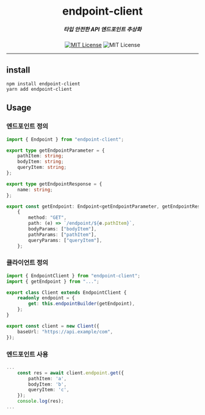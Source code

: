 <!-- <p align="center">
  <img src="./assets/icon.png" width="10%" alt="icon" />
</p> -->
<h1 align="center">endpoint-client</h1>
<h5 align="center">타입 안전한 API 엔드포인트 추상화</h5>
<p align="center">
  <a href="LICENSE"><img alt="MIT License" src="https://img.shields.io/badge/License-MIT-blue"/></a>
  <img alt="MIT License" src="https://img.shields.io/badge/Language-Typescript-blue?logo=typescript"/>
</p>

---

## install

```
npm install endpoint-client
yarn add endpoint-client
```

## Usage

### 엔드포인트 정의

```typescript
import { Endpoint } from "endpoint-client";

export type getEndpointParameter = {
    pathItem: string;
    bodyItem: string;
    queryItem: string;
};

export type getEndpointResponse = {
    name: string;
};

export const getEndpoint: Endpoint<getEndpointParameter, getEndpointResponse> =
    {
        method: "GET",
        path: (e) => `/endpoint/${e.pathItem}`,
        bodyParams: ["bodyItem"],
        pathParams: ["pathItem"],
        queryParams: ["queryItem"],
    };
```

### 클라이언트 정의

```typescript
import { EndpointClient } from "endpoint-client";
import { getEndpoint } from "...";

export class Client extends EndpointClient {
    readonly endpoint = {
        get: this.endpointBuilder(getEndpoint),
    };
}

export const client = new Client({
    baseUrl: "https://api.example/com",
});
```

### 엔드포인트 사용

```typescript
...
    const res = await client.endpoint.get({
        pathItem: 'a',
        bodyItem: 'b',
        queryItem: 'c',
    });
    console.log(res);
...

```
